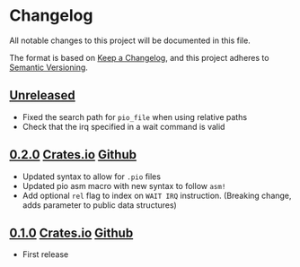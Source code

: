 # Changelog

All notable changes to this project will be documented in this file.

The format is based on [Keep a Changelog](https://keepachangelog.com/en/1.0.0/),
and this project adheres to [Semantic Versioning](https://semver.org/spec/v2.0.0.html).

## [Unreleased]

- Fixed the search path for `pio_file` when using relative paths
- Check that the irq specified in a wait command is valid

## [0.2.0] [Crates.io](https://crates.io/crates/pio-rs/0.2.0) [Github](https://github.com/rp-rs/pio-rs/releases/tag/v0.2.0)

- Updated syntax to allow for `.pio` files
- Updated pio asm macro with new syntax to follow `asm!`
- Add optional `rel` flag to index on `WAIT IRQ` instruction. (Breaking change, adds parameter to public data structures)

## [0.1.0] [Crates.io](https://crates.io/crates/pio-rs/0.1.0) [Github](https://github.com/rp-rs/pio-rs/releases/tag/v0.1.0)

- First release

[Unreleased]: https://github.com/rp-rs/pio-rs/compare/v0.2.0...HEAD
[0.2.0]: https://github.com/rp-rs/pio-rs/tag/v0.2.0
[0.1.0]: https://github.com/rp-rs/pio-rs/tag/v0.1.0
